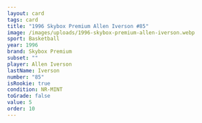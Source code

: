 ```yaml
---
layout: card
tags: card
title: "1996 Skybox Premium Allen Iverson #85"
image: /images/uploads/1996-skybox-premium-allen-iverson.webp
sport: Basketball
year: 1996
brand: Skybox Premium
subset: ""
player: Allen Iverson
lastName: Iverson
number: "85"
isRookie: true
condition: NR-MINT
toGrade: false
value: 5
order: 10
---
```

